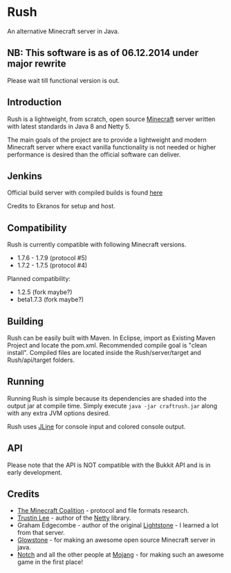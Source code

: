Rush
====

An alternative Minecraft server in Java.

NB: This software is as of 06.12.2014 under major rewrite 
---------------------------------------------------------
Please wait till functional version is out.

Introduction
------------

Rush is a lightweight, from scratch, open source
[Minecraft](http://minecraft.net) server written with latest standards in Java 8 and Netty 5.

The main goals of the project are to provide a lightweight and modern Minecraft server 
where exact vanilla functionality is not needed or higher performance is 
desired than the official software can deliver.

Jenkins
-------

Official build server with compiled builds is found [here](http://jenkins.block.academy/job/Rush)

Credits to Ekranos for setup and host.

Compatibility
-------------

Rush is currently compatible with following Minecraft versions.
* 1.7.6 - 1.7.9 (protocol #5)
* 1.7.2 - 1.7.5 (protocol #4)

Planned compatibility:
* 1.2.5 (fork maybe?)
* beta1.7.3 (fork maybe?)

Building
--------

Rush can be easily built with Maven.
In Eclipse, import as Existing Maven Project and locate the pom.xml.
Recommended compile goal is "clean install".
Compiled files are located inside the Rush/server/target and Rush/api/target folders.


Running
-------

Running Rush is simple because its dependencies are shaded into the output
jar at compile time. Simply execute `java -jar craftrush.jar` along with any
extra JVM options desired.

Rush uses [JLine](http://jline.sf.net) for console input and colored
console output. 

API
---

Please note that the API is NOT compatible with the Bukkit API and is in early development.


Credits
-------

 * [The Minecraft Coalition](http://wiki.vg/wiki) - protocol and file formats
   research.
 * [Trustin Lee](http://gleamynode.net) - author of the
   [Netty](http://jboss.org/netty) library.
 * Graham Edgecombe - author of the original
   [Lightstone](https://github.com/grahamedgecombe/lightstone) - I learned a lot from that server.
 * [Glowstone](https://github.com/SpaceManiac/Glowstone) - for making an awesome open source Minecraft server in java.
 * [Notch](http://mojang.com/notch) and all the other people at
   [Mojang](http://mojang.com) - for making such an awesome game in the first
   place!
